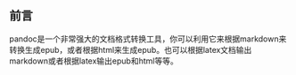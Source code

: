 ## 前言

pandoc是一个非常强大的文档格式转换工具，你可以利用它来根据markdown来转换生成epub，或者根据html来生成epub。也可以根据latex文档输出markdown或者根据latex输出epub和html等等。

